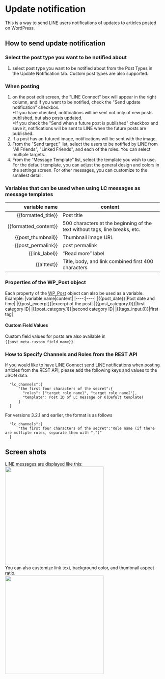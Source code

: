 # Update notification
This is a way to send LINE users notifications of updates to articles posted on WordPress.

## How to send update notification
### Select the post type you want to be notified about
1. select post type you want to be notified about from the Post Types in the Update Notification tab. Custom post types are also supported.
### When posting
1. on the post edit screen, the "LINE Connect" box will appear in the right column, and if you want to be notified, check the "Send update notification" checkbox.  
*If you have checked, notifications will be sent not only of new posts published, but also posts updated.  
*If you check the "Send when a future post is published" checkbox and save it, notifications will be sent to LINE when the future posts are published.
2. If a post has an futured image, notifications will be sent with the image.
3. From the "Send target:" list, select the users to be notified by LINE from "All Friends", "Linked Friends", and each of the roles. You can select multiple targets.
4. From the “Message Template” list, select the template you wish to use. For the default template, you can adjust the general design and colors in the settings screen. For other messages, you can customize to the smallest detail.

### Variables that can be used when using LC messages as message templates
|variable name|content|
|----:|----|
|{{formatted_title}}|Post title|
|{{formatted_content}}|500 characters at the beginning of the text without tags, line breaks, etc.|
|{{post_thumbnail}}|Thumbnail image URL|
|{{post_permalink}}|post permalink|
|{{link_label}}|“Read more” label|
|{{alttext}}|Title, body, and link combined first 400 characters|

### Properties of the WP_Post object
Each property of the [WP_Post](https://developer.wordpress.org/reference/classes/wp_post/) object can also be used as a variable.  
Example:
|variable name|content|
|----:|----|
|{{post_date}}|Post date and time|
|{{post_excerpt}}|excerpt of the post|
|{{post_category.0}}|first category ID|
|{{post_category.1}}|second category ID|
|{{tags_input.0}}|first tag|

#### Custom Field Values
Custom field values for posts are also available in `{{post_meta.custom_field_name}}`.

### How to Specify Channels and Roles from the REST API
If you would like to have LINE Connect send LINE notifications when posting articles from the REST API, please add the following keys and values to the JSON data.
```
  "lc_channels":{
      "the first four characters of the secret":{
        "roles": ["target role name1", "target role name2"],
        "template": Post ID of LC message or 0(Defult template)
      }
  }
```

For versions 3.2.1 and earlier, the format is as follows 
```
  "lc_channels":{
      "the first four characters of the secret":"Role name (if there are multiple roles, separate them with ",")"
  }
```

## Screen shots
LINE messages are displayed like this:  
<img src="https://blog.shipweb.jp/wp-content/uploads/2021/03/PNG-imageposttoline.png" width="320"></img>  
You can also customize link text, background color, and thumbnail aspect ratio.  
<img src="https://blog.shipweb.jp/wp-content/uploads/2021/03/PNG-imageposttolinecustom.png" width="320"></img>    